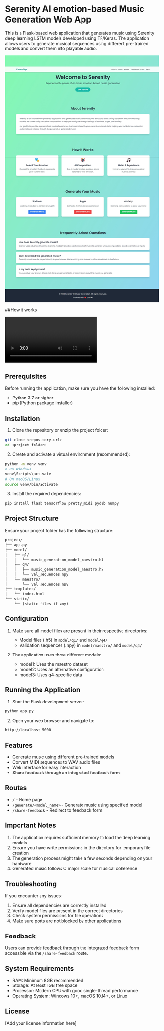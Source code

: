 # Serenity AI emotion-based Music Generation Web App

This is a Flask-based web application that generates music using Serenity deep learning LSTM models developed using TF/Keras. The application allows users to generate musical sequences using different pre-trained models and convert them into playable audio.

![Alt Text](web-interface.jpeg)

##How it works

![Video Title](Serenity_Demo.mp4)

## Prerequisites

Before running the application, make sure you have the following installed:

- Python 3.7 or higher
- pip (Python package installer)

## Installation

1. Clone the repository or unzip the project folder:

```bash
git clone <repository-url>
cd <project-folder>
```

2. Create and activate a virtual environment (recommended):

```bash
python -m venv venv
# On Windows
venv\Scripts\activate
# On macOS/Linux
source venv/bin/activate
```

3. Install the required dependencies:

```bash
pip install flask tensorflow pretty_midi pydub numpy
```

## Project Structure

Ensure your project folder has the following structure:

```
project/
├── app.py
├── model/
│   ├── q1/
│   │   └── music_generation_model_maestro.h5
│   ├── q4/
│   │   ├── music_generation_model_maestro.h5
│   │   └── val_sequences.npy
│   └── maestro/
│       └── val_sequences.npy
├── templates/
│   └── index.html
└── static/
    └── (static files if any)
```

## Configuration

1. Make sure all model files are present in their respective directories:

   - Model files (.h5) in `model/q1/` and `model/q4/`
   - Validation sequences (.npy) in `model/maestro/` and `model/q4/`

2. The application uses three different models:
   - model1: Uses the maestro dataset
   - model2: Uses an alternative configuration
   - model3: Uses q4-specific data

## Running the Application

1. Start the Flask development server:

```bash
python app.py
```

2. Open your web browser and navigate to:

```
http://localhost:5000
```

## Features

- Generate music using different pre-trained models
- Convert MIDI sequences to WAV audio files
- Web interface for easy interaction
- Share feedback through an integrated feedback form

## Routes

- `/` - Home page
- `/generate/<model_name>` - Generate music using specified model
- `/share-feedback` - Redirect to feedback form

## Important Notes

1. The application requires sufficient memory to load the deep learning models
2. Ensure you have write permissions in the directory for temporary file creation
3. The generation process might take a few seconds depending on your hardware
4. Generated music follows C major scale for musical coherence

## Troubleshooting

If you encounter any issues:

1. Ensure all dependencies are correctly installed
2. Verify model files are present in the correct directories
3. Check system permissions for file operations
4. Make sure ports are not blocked by other applications

## Feedback

Users can provide feedback through the integrated feedback form accessible via the `/share-feedback` route.

## System Requirements

- RAM: Minimum 8GB recommended
- Storage: At least 1GB free space
- Processor: Modern CPU with good single-thread performance
- Operating System: Windows 10+, macOS 10.14+, or Linux

## License

[Add your license information here]
